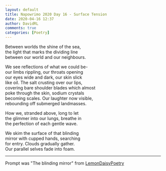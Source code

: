 ```yaml
---  
layout: default  
title: Napowrimo 2020 Day 16 - Surface Tension  
date: 2020-04-16 12:37  
author: DavidRL  
comments: true  
categories: [Poetry]  
---  
```

Between worlds the shine of the sea,  
the light that marks the dividing line  
between our world and our neighbours.  

We see reflections of what we could be-  
our limbs rippling, our throats opening  
our eyes wide and dark, our skin slick  
like oil. The salt crusting over our lips,  
covering bare shoulder blades which almost  
poke through the skin, sodium crystals  
becoming scales. Our laughter now visible,  
rebounding off submerged landmasses.  

How we, stranded above, long to let  
the glimmer into our lungs, breathe in  
the perfection of each gentle wave.  

We skim the surface of that blinding  
mirror with cupped hands, searching  
for entry. Clouds gradually gather.  
Our parallel selves fade into foam.  

***  

Prompt was "The blinding mirror" from <a href="https://www.instagram.com/lemondaisypoetry/">LemonDaisyPoetry</a>  
